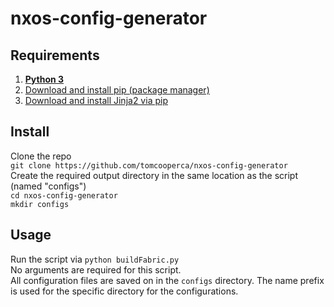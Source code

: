 # nxos-config-generator #
## Requirements ##

1. <a href="https://www.python.org/downloads/">**Python 3**</a>
2. <a href="https://pip.pypa.io/en/stable/installing/">Download and install pip (package manager)</a>
3. <a href="http://jinja.pocoo.org/docs/dev/intro/#as-a-python-egg-via-easy-install">Download and install Jinja2 via pip</a>

## Install ##
Clone the repo  
    `git clone https://github.com/tomcooperca/nxos-config-generator`  
Create the required output directory in the same location as the script (named "configs")  
    `cd nxos-config-generator`  
    `mkdir configs`  

## Usage ##
Run the script via `python buildFabric.py`  
No arguments are required for this script.  
All configuration files are saved on in the `configs` directory. The name prefix is used for the specific directory for the configurations.  
